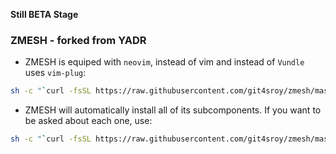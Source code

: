 **Still BETA Stage**

### ZMESH - forked from YADR

* ZMESH is equiped with `neovim`, instead of vim and instead of `Vundle` uses `vim-plug`:

```bash
sh -c "`curl -fsSL https://raw.githubusercontent.com/git4sroy/zmesh/master/install.sh`"
```

* ZMESH will automatically install all of its subcomponents. If you want to be asked
about each one, use:

```bash
sh -c "`curl -fsSL https://raw.githubusercontent.com/git4sroy/zmesh/master/install.sh`" -s ask
```
